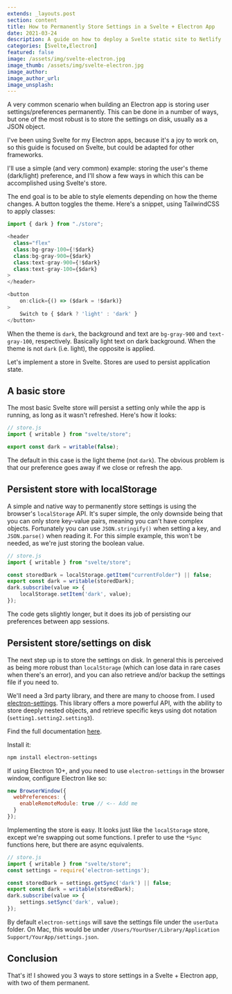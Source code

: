 ```yaml
---
extends: _layouts.post
section: content
title: How to Permanently Store Settings in a Svelte + Electron App 
date: 2021-03-24
description: A guide on how to deploy a Svelte static site to Netlify
categories: [Svelte,Electron]
featured: false
image: /assets/img/svelte-electron.jpg
image_thumb: /assets/img/svelte-electron.jpg
image_author:
image_author_url:
image_unsplash:
---
```


A very common scenario when building an Electron app is storing user settings/preferences permanently. This can be done in a number of ways, but one of the most robust is to store the settings on disk, usually as a JSON object.

I've been using Svelte for my Electron apps, because it's a joy to work on, so this guide is focused on Svelte, but could be adapted for other frameworks.

I'll use a simple (and very common) example: storing the user's theme (dark/light) preference, and I'll show a few ways in which this can be accomplished using Svelte's store.

The end goal is to be able to style elements depending on how the theme changes. A button toggles the theme. Here's a snippet, using TailwindCSS to apply classes:

```js
import { dark } from "./store";

<header
  class="flex"
  class:bg-gray-100={!$dark}
  class:bg-gray-900={$dark}
  class:text-gray-900={!$dark}
  class:text-gray-100={$dark}
>
</header>

<button
    on:click={() => ($dark = !$dark)}
>
    Switch to { $dark ? 'light' : 'dark' }
</button>
```

When the theme is `dark`, the background and text are `bg-gray-900` and `text-gray-100`, respectively. Basically light text on dark background. When the theme is not `dark` (i.e. light), the opposite is applied.

Let's implement a store in Svelte. Stores are used to persist application state.

## A basic store

The most basic Svelte store will persist a setting only while the app is running, as long as it wasn't refreshed. Here's how it looks:

```js
// store.js
import { writable } from "svelte/store";

export const dark = writable(false);
```

The default in this case is the light theme (not `dark`). The obvious problem is that our preference goes away if we close or refresh the app.

## Persistent store with localStorage

A simple and native way to permanently store settings is using the browser's `localStorage` API. It's super simple, the only downside being that you can only store key-value pairs, meaning you can't have complex objects. Fortunately you can use `JSON.stringify()` when setting a key, and `JSON.parse()` when reading it. For this simple example, this won't be needed, as we're just storing the boolean value.

```js
// store.js
import { writable } from "svelte/store";

const storedDark = localStorage.getItem("currentFolder") || false;
export const dark = writable(storedDark);
dark.subscribe(value => {
    localStorage.setItem('dark', value);
});
```

The code gets slightly longer, but it does its job of persisting our preferences between app sessions. 

## Persistent store/settings on disk

The next step up is to store the settings on disk. In general this is perceived as being more robust than `localStorage` (which can lose data in rare cases when there's an error), and you can also retrieve and/or backup the settings file if you need to.

We'll need a 3rd party library, and there are many to choose from. I used [electron-settings](https://github.com/nathanbuchar/electron-settings). This library offers a more powerful API, with the ability to store deeply nested objects, and retrieve specific keys using dot notation (`setting1.setting2.setting3`).

Find the full documentation [here](https://electron-settings.js.org/index.html).

Install it:

```bash
npm install electron-settings
```

If using Electron 10+, and you need to use `electron-settings` in the browser window, configure Electron like so:

```js
new BrowserWindow({
  webPreferences: {
    enableRemoteModule: true // <-- Add me
  }
});
```

Implementing the store is easy. It looks just like the `localStorage` store, except we're swapping out some functions. I prefer to use the `*Sync` functions here, but there are async equivalents.

```js
// store.js
import { writable } from "svelte/store";
const settings = require('electron-settings');

const storedDark = settings.getSync('dark') || false;
export const dark = writable(storedDark);
dark.subscribe(value => {
    settings.setSync('dark', value);
});
```

By default `electron-settings` will save the settings file under the `userData` folder. On Mac, this would be under `/Users/YourUser/Library/Application Support/YourApp/settings.json`.


## Conclusion

That's it! I showed you 3 ways to store settings in a Svelte + Electron app, with two of them permanent. 